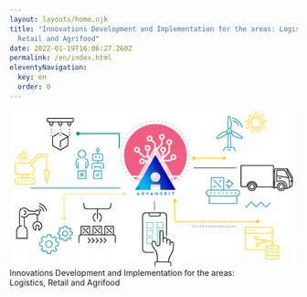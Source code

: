 ```yaml
---
layout: layouts/home.njk
title: "Innovations Development and Implementation for the areas: Logistics,
  Retail and Agrifood"
date: 2022-01-19T16:06:27.260Z
permalink: /en/index.html
eleventyNavigation:
  key: en
  order: 0
---
```

<div class="center"><img src="/static/img/mainbg_adv.png"></div>
<div id="main-h2">Innovations Development and Implementation for the areas:</div>
<div id="main-h1">Logistics, Retail and Agrifood</div>